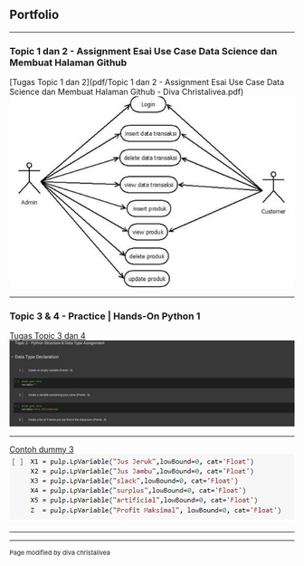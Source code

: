 ## Portfolio

---

### Topic 1 dan 2 - Assignment Esai Use Case Data Science dan Membuat Halaman Github

[Tugas Topic 1 dan 2](pdf/Topic 1 dan 2 - Assignment Esai Use Case Data Science dan Membuat Halaman Github - Diva Christalivea.pdf)
<img src="images/usecase.jpg?raw=true"/>

---
### Topic 3 & 4 - Practice | Hands-On Python 1

[Tugas Topic 3 dan 4](https://colab.research.google.com/drive/1LjdlFdrDORV62TSNdnNBxaNobdkMzUo6?usp=sharing)
<img src="images/top 3 4.jpg?raw=true"/>


---
[Contoh dummy 3](https://colab.research.google.com/drive/1o-6VIlgHe6O2s5gKrZcRBl0eqQsTSFu0?usp=sharing)
<img src="images/dummy 3.jpg?raw=true"/>

---





---
<p style="font-size:11px">Page modified by diva christalivea</p>
<!-- Remove above link if you don't want to attibute -->
